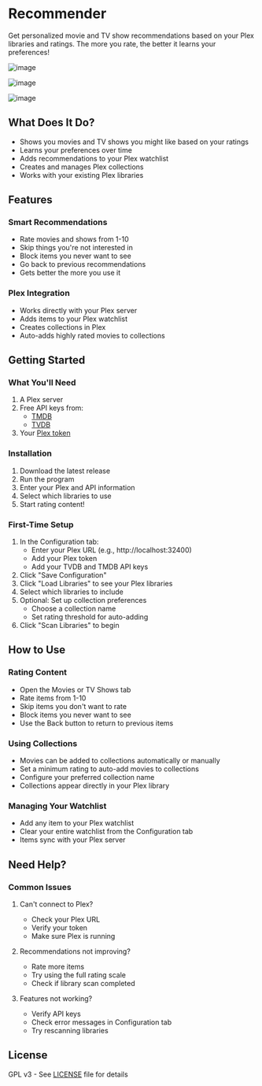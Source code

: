 
# Recommender

Get personalized movie and TV show recommendations based on your Plex libraries and ratings. The more you rate, the better it learns your preferences!



![image](https://github.com/user-attachments/assets/4dd8f567-0ac8-4e2b-83b7-b52b2566a8a9)

![image](https://github.com/user-attachments/assets/5b0fc52b-24b2-4a47-86a5-eef317ba0e16)

![image](https://github.com/user-attachments/assets/98be5b16-5870-420f-aace-2f1c8a19bef5)


## What Does It Do?

- Shows you movies and TV shows you might like based on your ratings
- Learns your preferences over time
- Adds recommendations to your Plex watchlist
- Creates and manages Plex collections
- Works with your existing Plex libraries

## Features

### Smart Recommendations
- Rate movies and shows from 1-10
- Skip things you're not interested in
- Block items you never want to see
- Go back to previous recommendations
- Gets better the more you use it

### Plex Integration
- Works directly with your Plex server
- Adds items to your Plex watchlist
- Creates collections in Plex
- Auto-adds highly rated movies to collections

## Getting Started

### What You'll Need
1. A Plex server
2. Free API keys from:
   - [TMDB](https://www.themoviedb.org/documentation/api)
   - [TVDB](https://thetvdb.com/api-information)
3. Your [Plex token](https://support.plex.tv/articles/204059436-finding-an-authentication-token-x-plex-token/)

### Installation
1. Download the latest release
2. Run the program
3. Enter your Plex and API information
4. Select which libraries to use
5. Start rating content!

### First-Time Setup
1. In the Configuration tab:
   - Enter your Plex URL (e.g., http://localhost:32400)
   - Add your Plex token
   - Add your TVDB and TMDB API keys
2. Click "Save Configuration"
3. Click "Load Libraries" to see your Plex libraries
4. Select which libraries to include
5. Optional: Set up collection preferences
   - Choose a collection name
   - Set rating threshold for auto-adding
6. Click "Scan Libraries" to begin

## How to Use

### Rating Content
- Open the Movies or TV Shows tab
- Rate items from 1-10
- Skip items you don't want to rate
- Block items you never want to see
- Use the Back button to return to previous items

### Using Collections
- Movies can be added to collections automatically or manually
- Set a minimum rating to auto-add movies to collections
- Configure your preferred collection name
- Collections appear directly in your Plex library

### Managing Your Watchlist
- Add any item to your Plex watchlist
- Clear your entire watchlist from the Configuration tab
- Items sync with your Plex server

## Need Help?

### Common Issues
1. Can't connect to Plex?
   - Check your Plex URL
   - Verify your token
   - Make sure Plex is running

2. Recommendations not improving?
   - Rate more items
   - Try using the full rating scale
   - Check if library scan completed

3. Features not working?
   - Verify API keys
   - Check error messages in Configuration tab
   - Try rescanning libraries

## License
GPL v3 - See [LICENSE](LICENSE) file for details
